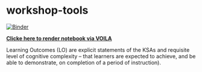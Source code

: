 # workshop-tools

[![Binder](https://mybinder.org/badge_logo.svg)](https://mybinder.org/v2/gh/sateeshperi/workshop-tools.git/main?urlpath=lab)

**[Clicke here to render notebook via VOILA](https://mybinder.org/v2/gh/sateeshperi/workshop-tools/main?urlpath=voila%2Frender%2FLearning_Outcomes_Builder.ipynb)**
                                             
Learning Outcomes (LO) are explicit statements of the KSAs and requisite level of cognitive complexity – that learners are expected to achieve, and be able to demonstrate, on completion of a period of instruction).
